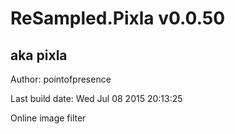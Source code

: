 # ReSampled.Pixla v0.0.50
## aka pixla

Author: pointofpresence

Last build date: Wed Jul 08 2015 20:13:25

Online image filter